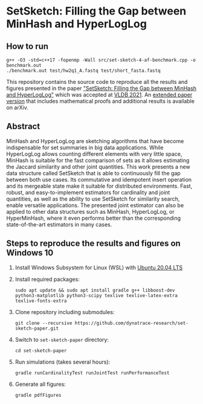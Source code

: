 # SetSketch: Filling the Gap between MinHash and HyperLogLog

## How to run

```
g++ -O3 -std=c++17 -fopenmp -Wall src/set-sketch-4-af-benchmark.cpp -o benchmark.out
./benchmark.out test/hw2q1_A.fastq test/short_fasta.fastq
```

This repository contains the source code to reproduce all the results and figures presented in the paper ["SetSketch: Filling the Gap between MinHash and HyperLogLog"](http://vldb.org/pvldb/vol14/p2244-ertl.pdf) which was accepted at [VLDB 2021](https://vldb.org/2021/). An [extended paper version](https://arxiv.org/abs/2101.00314) that includes mathematical proofs and additional results is available on arXiv.

## Abstract
MinHash and HyperLogLog are sketching algorithms that have become indispensable for set summaries in big data applications. While HyperLogLog allows counting different elements with very little space, MinHash is suitable for the fast comparison of sets as it allows estimating the Jaccard similarity and other joint quantities. This work presents a new data structure called SetSketch that is able to continuously fill the gap between both use cases. Its commutative and idempotent insert operation and its mergeable state make it suitable for distributed environments. Fast, robust, and easy-to-implement estimators for cardinality and joint quantities, as well as the ability to use SetSketch for similarity search, enable versatile applications. The presented joint estimator can also be applied to other data structures such as MinHash, HyperLogLog, or HyperMinHash, where it even performs better than the corresponding state-of-the-art estimators in many cases.

## Steps to reproduce the results and figures on Windows 10
1. Install Windows Subsystem for Linux (WSL) with [Ubuntu 20.04 LTS](https://www.microsoft.com/store/productId/9N6SVWS3RX71)

2. Install required packages:
   ```
   sudo apt update && sudo apt install gradle g++ libboost-dev python3-matplotlib python3-scipy texlive texlive-latex-extra texlive-fonts-extra
   ```
3. Clone repository including submodules:
   ```
   git clone --recursive https://github.com/dynatrace-research/set-sketch-paper.git
   ```
4. Switch to `set-sketch-paper` directory:
   ```
   cd set-sketch-paper
   ```
5. Run simulations (takes several hours):
   ```
   gradle runCardinalityTest runJointTest runPerformanceTest
   ```
6. Generate all figures:
   ```
   gradle pdfFigures
   ```
